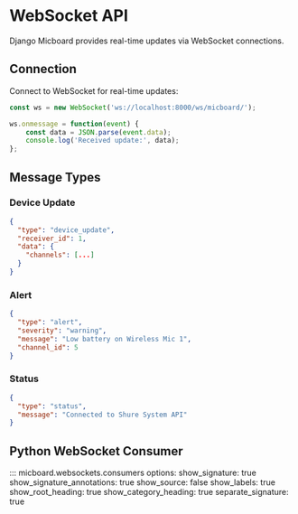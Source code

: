 # WebSocket API

Django Micboard provides real-time updates via WebSocket connections.

## Connection

Connect to WebSocket for real-time updates:

```javascript
const ws = new WebSocket('ws://localhost:8000/ws/micboard/');

ws.onmessage = function(event) {
    const data = JSON.parse(event.data);
    console.log('Received update:', data);
};
```

## Message Types

### Device Update
```json
{
  "type": "device_update",
  "receiver_id": 1,
  "data": {
    "channels": [...]
  }
}
```

### Alert
```json
{
  "type": "alert",
  "severity": "warning",
  "message": "Low battery on Wireless Mic 1",
  "channel_id": 5
}
```

### Status
```json
{
  "type": "status",
  "message": "Connected to Shure System API"
}
```

## Python WebSocket Consumer

::: micboard.websockets.consumers
    options:
      show_signature: true
      show_signature_annotations: true
      show_source: false
      show_labels: true
      show_root_heading: true
      show_category_heading: true
      separate_signature: true

